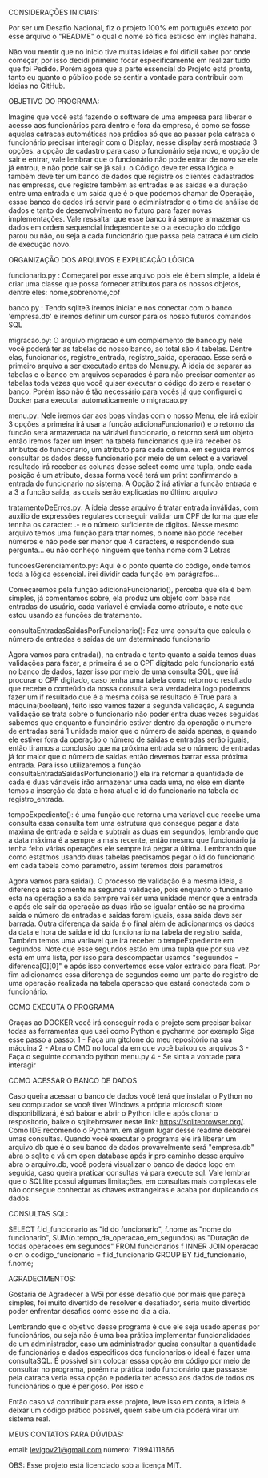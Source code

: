 CONSIDERAÇÕES INICIAIS:

Por ser um Desafio Nacional, fiz o projeto 100% em português exceto por esse arquivo o "README" o qual o nome só fica estiloso em inglês hahaha.

Não vou mentir que no inicio tive muitas ideias e foi difícil saber por onde começar, por isso decidi primeiro focar especificamente em realizar tudo que foi Pedido. Porém agora que a parte essencial do Projeto está pronta, tanto eu quanto  o público pode se sentir a vontade para contribuir com Ideias no GitHub.


OBJETIVO DO PROGRAMA:

Imagine que você está fazendo o software de uma empresa para liberar o acesso aos funcionários para dentro e fora da empresa, é como se fosse aquelas catracas automáticas nos prédios só que ao passar pela catraca o funcionário precisar interagir com o Display, nesse display será mostrada 3 opções. a opção de cadastro para caso o funcionário seja novo, e opção de sair e entrar, vale lembrar que o funcionário não pode entrar de novo se ele já entrou, e não pode sair se já saiu. o Código deve ter essa lógica e também deve ter um banco de dados que registre os clientes cadastrados nas empresas, que registre também as entradas e as saídas e a duração entre uma entrada e um saída que é o que podemos chamar de Operação, essse banco de dados irá servir para o administrador e o time de análise de dados e tanto de desenvolvimento no futuro para fazer novas implementações. Vale ressaltar que esse banco irá sempre armazenar os dados em ordem sequencial independente se o a execução do código parou ou não, ou seja a cada funcionário que passa pela catraca é um ciclo de execução novo.

ORGANIZAÇÃO DOS ARQUIVOS E EXPLICAÇÃO LÓGICA


funcionario.py : Começarei por esse arquivo pois ele é bem simple, a ideia é criar uma classe que possa fornecer atributos para os nossos objetos, dentre eles: nome,sobrenome,cpf

banco.py : Tendo sqlite3 iremos iniciar e nos conectar com o banco 'empresa.db' e iremos definir um cursor para os nosso futuros comandos SQL

migracao.py: O arquivo migracao é um complemento de banco.py nele você poderá ter as tabelas do nosso banco, ao total são 4 tabelas. Dentre elas, funcionarios, registro_entrada, registro_saida, operacao. Esse será o primeiro arquivo a ser executado antes do Menu.py. A ideia de separar as tabelas e o banco em arquivos separados é para não precisar comentar as tabelas toda vezes que você quiser executar o código do zero e resetar o banco. Porém isso não é tão necessário para vocês já que configurei o Docker para executar automaticamente o migracao.py

menu.py: Nele iremos dar aos boas vindas com o nosso Menu, ele irá exibir 3 opções a primeira irá usar a função adicionaFuncionario() e o retorno da funcão será armazenada na váriável funcionario, o retorno será um objeto então iremos fazer um Insert na tabela funcionarios que irá receber os atributos do funcionario, um atributo para cada coluna. em seguida iremos consultar os dados desse funcionario por meio de um select e a variavel resultado irá receber as colunas desse select como uma tupla, onde cada posição é um atributo, dessa forma  você terá um print confirmando a entrada do funcionario no sistema. A Opção 2 irá ativiar a funcão entrada e a 3 a funcão saída, as quais serão explicadas no último arquivo

tratamentoDeErros.py: A ideia desse arquivo é tratar entrada inválidas, com auxilio de expressões regulares conseguir validar um CPF de forma que ele tennha os caracter: .- e o número suficiente de digitos. Nesse mesmo arquivo temos uma função para trtar nomes, o nome não pode receber números e não pode ser menor que 4 caracters, e respondendo sua pergunta... eu não conheço ninguém que tenha nome com 3 Letras

funcoesGerenciamento.py: Aqui é o ponto quente do código, onde temos toda a lógica essencial. irei dividir cada função em parágrafos...

Começaremos pela função adicionaFuncionario(), perceba que ela é bem simples, já comentamos sobre, ela produz um objeto com base nas entradas do usuário, cada variavel é enviada como atributo, e note que estou usando as funções de tratamento.

consultaEntradasSaidasPorFuncionario(): Faz uma consulta que calcula o número de entradas e saídas de um determinado funcionario

Agora vamos para entrada(), na entrada e tanto quanto a saida temos duas validações para fazer, a primeira é se o CPF digitado pelo funcionario está no banco de dados, fazer isso por meio de uma consulta SQL, que irá procurar o CPF digitado, caso tenha uma tabela como retorno o resultado que recebe o conteúdo da nossa consulta será verdadeira logo podemos fazer um if resultado que é a mesma coisa se resultado é True para a máquina(boolean), feito isso vamos fazer a segunda validação, A segunda validação se trata sobre o funcionario não poder entra duas vezes seguidas sabemos que enquanto o funcinário estiver dentro da operação o numero de entradas será 1 unidade maior que o número de saida apenas, e quando ele estiver fora da operação o número de saidas e entradas serão iguais, então tiramos a conclusão que na próxima entrada se o número de entradas já for maior que o número de saidas então devemos barrar essa próxima entrada. Para isso utilizaremos a função consultaEntradaSaidasPorfuncionario() ela irá retornar a quantidade de cada e duas váriaveis irão armazenar  uma cada uma, no else em diante temos a inserção da data e hora atual e id do funcionario na tabela de registro_entrada.

tempoExpediente(): é uma função que retorna uma variavel que recebe uma consulta essa consulta tem uma estrutura que consegue pegar a data maxima de entrada e saida e subtrair as duas em segundos, lembrando que a data máxima é a sempre a mais recente, então mesmo que  funcionário já tenha feito várias operações ele sempre irá pegar a última. Lembrando que como estatmos usando duas tabelas precisamos pegar o id do funcionario em cada tabela como parametro, assim teremos dois parametros

Agora vamos para saida(). O processo de validação é a mesma ideia, a diferença está somente na segunda validação, pois enquanto o funcinario esta na operação a saida sempre vai ser uma unidade menor que a entrada e após ele sair da operação as duas irão se igualar então se na proxima saida o número de entradas e saidas forem iguais, essa saida deve ser barrada. Outra diferença da saida é o final além de adicionarmos os dados da data e hora de saida e id do funcionario na tabela de registro_saida, Também temos uma variavel que irá receber o tempeExpediente em segundos. Note que esse segundos estão em uma tupla que por sua vez está em uma lista, por isso para descompactar usamos "seguundos = diferenca[0][0]" e após isso convertemos esse valor extraido para float. Por fim adicionamos essa diferença de segundos como um parte do registro de uma operação realizada na tabela operacao que estará conectada com o funcionário.

COMO EXECUTA O PROGRAMA

Graças ao DOCKER você irá conseguir roda o projeto  sem precisar baixar todas as ferramentas que usei como Python e pycharme por exemplo
Siga esse passo a passo:
1 - Faça um gitclone do meu repositório na sua máquina
2 - Abra o CMD no local da em que você baixou os arquivos 
3 - Faça o seguinte comando python menu.py
4 - Se sinta a vontade para interagir 

COMO ACESSAR O BANCO DE DADOS

Caso queira acessar o banco de dados você terá que instalar o Python no seu computador se você tiver Windows a própria microsoft store disponibilizará, é só baixar e abrir o Python Idle e após clonar o respositorio, baixe o sqlitebroswer neste link: https://sqlitebrowser.org/. Como IDE recomendo o Pycharm. em algum lugar desse readme deixarei umas consultas. Quando você executar o programa ele irá liberar um arquivo.db que é o seu banco de dados provavelmente será "empresa.db" abra o sqlite e vá em open database após ir pro caminho desse arquivo abra o arquivo.db, você poderá visualizar o banco de dados logo em seguida, caso queira praticar consultas vá para execute sql. Vale lembrar que o SQLlite possui algumas limitações, em consultas mais complexas ele não consegue conhectar as chaves estrangeiras e acaba por duplicando os dados.

CONSULTAS SQL:

SELECT
    f.id_funcionario as "id do funcionario",
    f.nome as "nome do funcionario",
    SUM(o.tempo_da_operacao_em_segundos) as "Duração de todas operacoes em segundos"
FROM
    funcionarios f
INNER JOIN
    operacao o on o.codigo_funcionario = f.id_funcionario
GROUP BY
    f.id_funcionario, f.nome;



AGRADECIMENTOS:

Gostaria de Agradecer a W5i por esse desafio que por mais que pareça simples, foi muito divertido de resolver e desafiador, seria muito divertido poder enfrentar desafios como esse no dia a dia.

Lembrando que o objetivo desse programa é que ele seja usado apenas por funcionários, ou seja não é uma boa prática implementar funcionalidades de um administrador, caso um administrador queira consultar a quantidade de funcionários e dados especificos dos funcionarios o ideal é fazer uma consultaSQL. É possível sim colocar esssa opção em código por meio de consultar no programa, porém na prática todo funcionário que passasse pela catraca veria essa opção e poderia ter acesso aos dados de todos os funcionários o que é perigoso. Por isso c

Então caso vá contribuir para esse projeto, leve isso em conta, a ideia é deixar um código prático possível, quem sabe um dia poderá virar um sistema real.

MEUS CONTATOS PARA DÚVIDAS:

email: levigov21@gmail.com
número: 71994111866

OBS: Esse projeto está licenciado sob a licença MIT.
